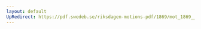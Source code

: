 ```yaml
---
layout: default
UpRedirect: https://pdf.swedeb.se/riksdagen-motions-pdf/1869/mot_1869__ak__00253.pdf
---
```

